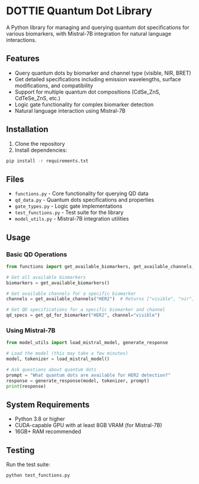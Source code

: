 # DOTTIE Quantum Dot Library

A Python library for managing and querying quantum dot specifications for various biomarkers, with Mistral-7B integration for natural language interactions.

## Features

- Query quantum dots by biomarker and channel type (visible, NIR, BRET)
- Get detailed specifications including emission wavelengths, surface modifications, and compatibility
- Support for multiple quantum dot compositions (CdSe_ZnS, CdTeSe_ZnS, etc.)
- Logic gate functionality for complex biomarker detection
- Natural language interaction using Mistral-7B

## Installation

1. Clone the repository
2. Install dependencies:
```bash
pip install -r requirements.txt
```

## Files

- `functions.py` - Core functionality for querying QD data
- `qd_data.py` - Quantum dots specifications and properties
- `gate_types.py` - Logic gate implementations
- `test_functions.py` - Test suite for the library
- `model_utils.py` - Mistral-7B integration utilities

## Usage

### Basic QD Operations
```python
from functions import get_available_biomarkers, get_available_channels, get_qd_for_biomarker

# Get all available biomarkers
biomarkers = get_available_biomarkers()

# Get available channels for a specific biomarker
channels = get_available_channels("HER2")  # Returns ["visible", "nir", "bret"]

# Get QD specifications for a specific biomarker and channel
qd_specs = get_qd_for_biomarker("HER2", channel="visible")
```

### Using Mistral-7B
```python
from model_utils import load_mistral_model, generate_response

# Load the model (this may take a few minutes)
model, tokenizer = load_mistral_model()

# Ask questions about quantum dots
prompt = "What quantum dots are available for HER2 detection?"
response = generate_response(model, tokenizer, prompt)
print(response)
```

## System Requirements

- Python 3.8 or higher
- CUDA-capable GPU with at least 8GB VRAM (for Mistral-7B)
- 16GB+ RAM recommended

## Testing

Run the test suite:
```bash
python test_functions.py
```
